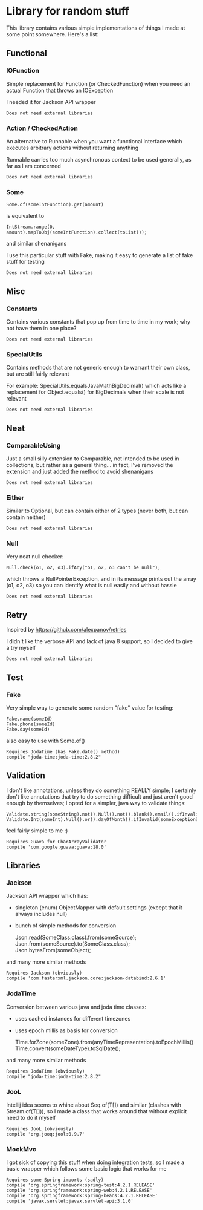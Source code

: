 # Library for random stuff

This library contains various simple implementations of things I made at some point somewhere. Here's a list:

## Functional

### IOFunction

Simple replacement for Function (or CheckedFunction) when you need an actual Function that throws an IOException

I needed it for Jackson API wrapper

    Does not need external libraries

### Action / CheckedAction

An alternative to Runnable when you want a functional interface which executes arbitrary actions without returning
anything

Runnable carries too much asynchronous context to be used generally, as far as I am concerned

    Does not need external libraries

### Some

    Some.of(someIntFunction).get(amount)
    
is equivalent to

    IntStream.range(0, amount).mapToObj(someIntFunction).collect(toList());
    
and similar shenanigans

I use this particular stuff with Fake, making it easy to generate a list of fake stuff for testing

    Does not need external libraries

## Misc

### Constants

Contains various constants that pop up from time to time in my work; why not have them in one place?

    Does not need external libraries

### SpecialUtils

Contains methods that are not generic enough to warrant their own class, but are still fairly relevant

For example: SpecialUtils.equalsJavaMathBigDecimal() which acts like a replacement for Object.equals() for
BigDecimals when their scale is not relevant

    Does not need external libraries

## Neat

### ComparableUsing

Just a small silly extension to Comparable, not intended to be used in collections, but rather as a general thing...
in fact, I've removed the extension and just added the method to avoid shenanigans

    Does not need external libraries

### Either

Similar to Optional, but can contain either of 2 types (never both, but can contain neither)

    Does not need external libraries

### Null

Very neat null checker:

    Null.check(o1, o2, o3).ifAny("o1, o2, o3 can't be null");
    
which throws a NullPointerException, and in its message prints out the array (o1, o2, o3) so you can identify what is
null easily and without hassle

    Does not need external libraries

## Retry

Inspired by https://github.com/alexpanov/retries
    
I didn't like the verbose API and lack of java 8 support, so I decided to give a try myself

    Does not need external libraries

## Test

### Fake

Very simple way to generate some random "fake" value for testing:

    Fake.name(someId)
    Fake.phone(someId)
    Fake.day(someId)
    
also easy to use with Some.of()
    
    Requires JodaTime (has Fake.date() method)
    compile "joda-time:joda-time:2.8.2"
    
## Validation

I don't like annotations, unless they do something REALLY simple; I certainly don't like annotations that try to do
something difficult and just aren't good enough by themselves; I opted for a simpler, java way to validate things:

    Validate.string(someString).not().Null().not().blank().email().ifInvalid(someExceptionSupplier)
    Validate.Int(someInt).Null().or().dayOfMonth().ifInvalid(someExceptionSupplier)
    
feel fairly simple to me :)

    Requires Guava for CharArrayValidator
    compile 'com.google.guava:guava:18.0'

## Libraries

### Jackson

Jackson API wrapper which has:
  * singleton (enum) ObjectMapper with default settings (except that it always includes null)
  * bunch of simple methods for conversion
  
    Json.read(SomeClass.class).from(someSource);
    Json.from(someSource).to(SomeClass.class);
    Json.bytesFrom(someObject);
    
and many more similar methods

    Requires Jackson (obviously)
    compile 'com.fasterxml.jackson.core:jackson-databind:2.6.1'

### JodaTime

Conversion between various java and joda time classes:
  * uses cached instances for different timezones
  * uses epoch millis as basis for conversion
  
    Time.forZone(someZone).from(anyTimeRepresentation).toEpochMillis()
    Time.convert(someDateType).toSqlDate();
    
and many more similar methods

    Requires JodaTime (obviously)
    compile "joda-time:joda-time:2.8.2"

### JooL

Intellij idea seems to whine about Seq.of(T[]) and similar (clashes with Stream.of(T[])), so I made a class that
works around that without explicit need to do it myself

    Requires JooL (obviously)
    compile 'org.jooq:jool:0.9.7'

### MockMvc

I got sick of copying this stuff when doing integration tests, so I made a basic wrapper which follows some basic
logic that works for me

    Requires some Spring imports (sadly)
    compile 'org.springframework:spring-test:4.2.1.RELEASE'
    compile 'org.springframework:spring-web:4.2.1.RELEASE'
    compile 'org.springframework:spring-beans:4.2.1.RELEASE'
    compile 'javax.servlet:javax.servlet-api:3.1.0'
